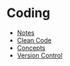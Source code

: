 # Coding

- [Notes](../README.MD)
- [Clean Code](./clean-code.md)
- [Concepts](./concepts.md)
- [Version Control](./version-control.md)
